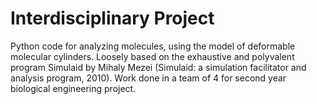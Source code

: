 # Interdisciplinary Project
Python code for analyzing molecules, using the model of deformable molecular cylinders.
Loosely based on the exhaustive and polyvalent program Simulaid by Mihaly Mezei (Simulaid: a simulation facilitator and analysis program, 2010).
Work done in a team of 4 for second year biological engineering project.
